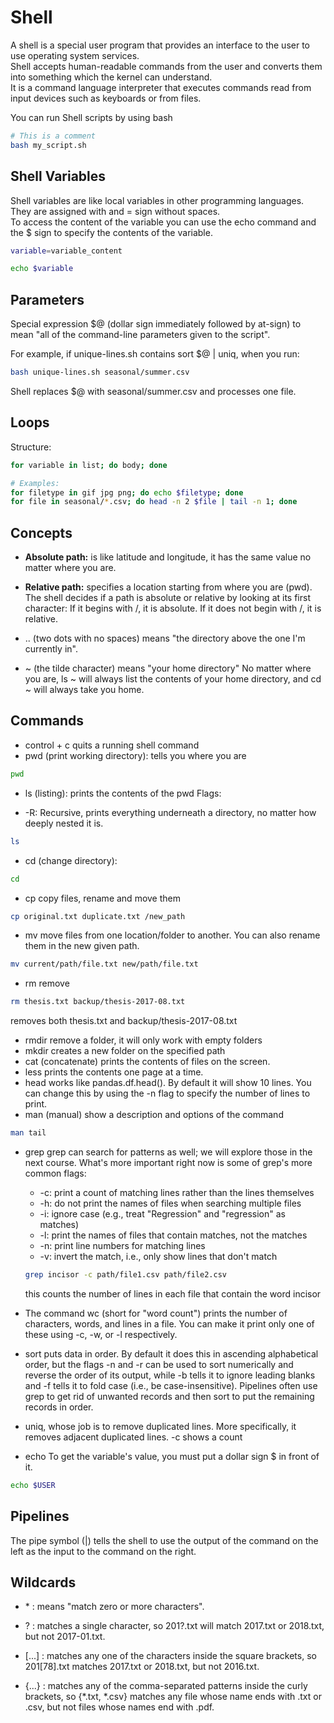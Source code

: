 # Shell
A shell is a special user program that provides an interface to the user to use operating system services. 
<br>Shell accepts human-readable commands from the user and converts them into something which the kernel can understand. 
<br>It is a command language interpreter that executes commands read from input devices such as keyboards or from files.

You can run Shell scripts by using bash
```sh
# This is a comment
bash my_script.sh
```

## Shell Variables
Shell variables are like local variables in other programming languages. They are assigned with and = sign without spaces.
<br>To access the content of the variable you can use the echo command and the $ sign to specify the contents of the variable.
```sh
variable=variable_content

echo $variable
```
## Parameters
Special expression $@ (dollar sign immediately followed by at-sign) to mean "all of the command-line parameters given to the script".

For example, if unique-lines.sh contains sort $@ | uniq, when you run:
```sh
bash unique-lines.sh seasonal/summer.csv 
```
Shell replaces $@ with seasonal/summer.csv and processes one file.

## Loops
Structure:
```sh
for variable in list; do body; done

# Examples:
for filetype in gif jpg png; do echo $filetype; done
for file in seasonal/*.csv; do head -n 2 $file | tail -n 1; done
```

## Concepts
* **Absolute path:** is like latitude and longitude, it has the same value no matter where you are. 
* **Relative path:** specifies a location starting from where you are (pwd).
    The shell decides if a path is absolute or relative by looking at its first character: If it begins with /, it is absolute. If it does not begin with /, it is relative.
* .. (two dots with no spaces) means "the directory above the one I'm currently in".

* ~  (the tilde character) means "your home directory" No matter where you are, ls ~ will always list the contents of your home directory, and cd ~ will always take you home.
## Commands
* control + c quits a running shell command
* pwd (print working directory): tells you where you are
```sh
pwd
```
* ls (listing): prints the contents of the pwd
Flags: 
- -R: Recursive, prints everything underneath a directory, no matter how deeply nested it is.
```sh
ls
```
* cd (change directory):
```sh
cd
```
* cp copy files, rename and move them
```sh
cp original.txt duplicate.txt /new_path
```
* mv move files from one location/folder to another. You can also rename them in the new given path.
```sh
mv current/path/file.txt new/path/file.txt
```
* rm remove

```sh
rm thesis.txt backup/thesis-2017-08.txt
```
removes both thesis.txt and backup/thesis-2017-08.txt
* rmdir remove a folder, it will only work with empty folders
* mkdir creates a new folder on the specified path
* cat (concatenate) prints the contents of files on the screen.
* less prints the contents one page at a time.
* head works like pandas.df.head(). By default it will show 10 lines. You can change this by using the -n flag to specify the number of lines to print.
* man (manual) show a description and options of the command
```sh
man tail 
```
* grep grep can search for patterns as well; we will explore those in the next course. What's more important right now is some of grep's more common flags:

    - -c: print a count of matching lines rather than the lines themselves
    - -h: do not print the names of files when searching multiple files
    - -i: ignore case (e.g., treat "Regression" and "regression" as matches)
    - -l: print the names of files that contain matches, not the matches
    - -n: print line numbers for matching lines
    - -v: invert the match, i.e., only show lines that don't match
    ```sh
    grep incisor -c path/file1.csv path/file2.csv
    ```
    this counts the number of lines in each file that contain the word incisor

* The command wc (short for "word count") prints the number of characters, words, and lines in a file. You can make it print only one of these using -c, -w, or -l respectively.

* sort puts data in order. By default it does this in ascending alphabetical order, but the flags -n and -r can be used to sort numerically and reverse the order of its output, while -b tells it to ignore leading blanks and -f tells it to fold case (i.e., be case-insensitive). Pipelines often use grep to get rid of unwanted records and then sort to put the remaining records in order.

* uniq, whose job is to remove duplicated lines. More specifically, it removes adjacent duplicated lines.
-c shows a count
* echo To get the variable's value, you must put a dollar sign $ in front of it.
```sh
echo $USER
```

## Pipelines
The pipe symbol (|) tells the shell to use the output of the command on the left as the input to the command on the right.

## Wildcards
- \* : means "match zero or more characters".

- ? : matches a single character, so 201?.txt will match 2017.txt or 2018.txt, but not 2017-01.txt.
- [...] : matches any one of the characters inside the square brackets, so 201[78].txt matches 2017.txt or 2018.txt, but not 2016.txt.
- {...} : matches any of the comma-separated patterns inside the curly brackets, so {*.txt, *.csv} matches any file whose name ends with .txt or .csv, but not files whose names end with .pdf.